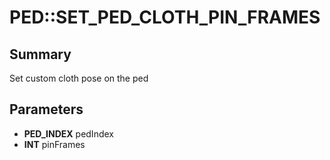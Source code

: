 # PED::SET_PED_CLOTH_PIN_FRAMES

## Summary
Set custom cloth pose on the ped

## Parameters
* **PED_INDEX** pedIndex
* **INT** pinFrames